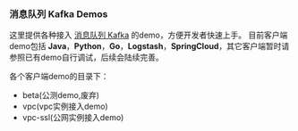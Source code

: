### 消息队列 Kafka Demos
这里提供各种接入 [消息队列 Kafka](https://www.aliyun.com/product/kafka?spm=5176.8142029.388261.384.e9396d3epwiIeJ) 的demo，方便开发者快速上手。
目前客户端demo包括 **Java**，**Python**，**Go**，**Logstash**，**SpringCloud**，其它客户端暂时请参照已有demo自行调试，后续会陆续完善。

各个客户端demo的目录下：
- beta(公测demo,废弃)
- vpc(vpc实例接入demo)
- vpc-ssl(公网实例接入demo)


